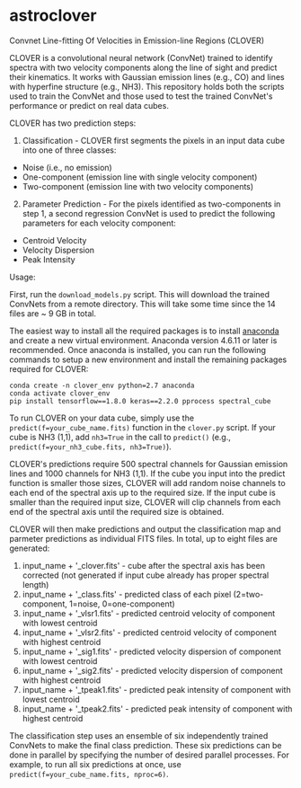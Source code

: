 # astroclover
Convnet Line-fitting Of Velocities in Emission-line Regions (CLOVER)

CLOVER is a convolutional neural network (ConvNet) trained to identify spectra with two velocity components along the line of sight and predict their kinematics.  It works with Gaussian emission lines (e.g., CO) and lines with hyperfine structure (e.g., NH3).  This repository holds both the scripts used to train the ConvNet and those used to test the trained ConvNet's performance or predict on real data cubes. 

CLOVER has two prediction steps:

1) Classification - CLOVER first segments the pixels in an input data cube into one of three classes:
 - Noise (i.e., no emission)
 - One-component (emission line with single velocity component)
 - Two-component (emission line with two velocity components)

2) Parameter Prediction - For the pixels identified as two-components in step 1, a second regression ConvNet is used to predict the following parameters for each velocity component:
 - Centroid Velocity
 - Velocity Dispersion
 - Peak Intensity

Usage:

First, run the `download_models.py` script.  This will download the trained ConvNets from a remote directory.  This will take some time since the 14 files are ~ 9 GB in total.

The easiest way to install all the required packages is to install [anaconda](https://www.anaconda.com/distribution/) and create a new virtual environment. Anaconda version 4.6.11 or later is recommended.  Once anaconda is installed, you can run the following commands to setup a new environment and install the remaining packages required for CLOVER:

```
conda create -n clover_env python=2.7 anaconda
conda activate clover_env
pip install tensorflow==1.8.0 keras==2.2.0 pprocess spectral_cube
```

To run CLOVER on your data cube, simply use the `predict(f=your_cube_name.fits)` function in the `clover.py` script. If your cube is NH3 (1,1), add `nh3=True` in the call to `predict()` (e.g., `predict(f=your_nh3_cube.fits, nh3=True)`).

CLOVER's predictions require 500 spectral channels for Gaussian emission lines and 1000 channels for NH3 (1,1).  If the cube you input into the predict function is smaller those sizes, CLOVER will add random noise channels to each end of the spectral axis up to the required size.  If the input cube is smaller than the required input size, CLOVER will clip channels from each end of the spectral axis until the required size is obtained.

CLOVER will then make predictions and output the classification map and parmeter predictions as individual FITS files.  In total, up to eight files are generated:
1. input_name + '_clover.fits' - cube after the spectral axis has been corrected (not generated if input cube already has proper spectral length)
2. input_name + '_class.fits' - predicted class of each pixel (2=two-component, 1=noise, 0=one-component)
3. input_name + '_vlsr1.fits' - predicted centroid velocity of component with lowest centroid
4. input_name + '_vlsr2.fits' - predicted centroid velocity of component with highest centroid
5. input_name + '_sig1.fits' - predicted velocity dispersion of component with lowest centroid
6. input_name + '_sig2.fits' - predicted velocity dispersion of component with highest centroid
7. input_name + '_tpeak1.fits' - predicted peak intensity of component with lowest centroid
8. input_name + '_tpeak2.fits' - predicted peak intensity of component with highest centroid

The classification step uses an ensemble of six independently trained ConvNets to make the final class prediction.  These six predictions can be done in parallel by specifying the number of desired parallel processes.  For example, to run all six predictions at once, use `predict(f=your_cube_name.fits, nproc=6)`.  
